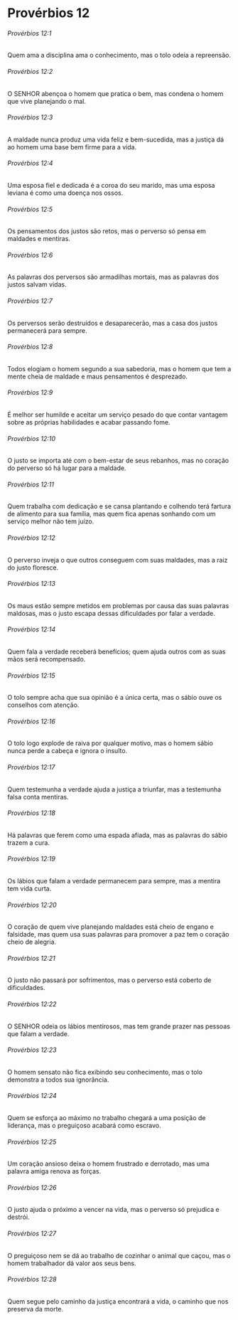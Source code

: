 # Provérbios 12

###### Provérbios 12:1

Quem ama a disciplina ama o conhecimento, mas o tolo odeia a repreensão.

###### Provérbios 12:2

O SENHOR abençoa o homem que pratica o bem, mas condena o homem que vive planejando o mal.

###### Provérbios 12:3

A maldade nunca produz uma vida feliz e bem-sucedida, mas a justiça dá ao homem uma base bem firme para a vida.

###### Provérbios 12:4

Uma esposa fiel e dedicada é a coroa do seu marido, mas uma esposa leviana é como uma doença nos ossos.

###### Provérbios 12:5

Os pensamentos dos justos são retos, mas o perverso só pensa em maldades e mentiras.

###### Provérbios 12:6

As palavras dos perversos são armadilhas mortais, mas as palavras dos justos salvam vidas.

###### Provérbios 12:7

Os perversos serão destruídos e desaparecerão, mas a casa dos justos permanecerá para sempre.

###### Provérbios 12:8

Todos elogiam o homem segundo a sua sabedoria, mas o homem que tem a mente cheia de maldade e maus pensamentos é desprezado.

###### Provérbios 12:9

É melhor ser humilde e aceitar um serviço pesado do que contar vantagem sobre as próprias habilidades e acabar passando fome.

###### Provérbios 12:10

O justo se importa até com o bem-estar de seus rebanhos, mas no coração do perverso só há lugar para a maldade.

###### Provérbios 12:11

Quem trabalha com dedicação e se cansa plantando e colhendo terá fartura de alimento para sua família, mas quem fica apenas sonhando com um serviço melhor não tem juízo.

###### Provérbios 12:12

O perverso inveja o que outros conseguem com suas maldades, mas a raiz do justo floresce.

###### Provérbios 12:13

Os maus estão sempre metidos em problemas por causa das suas palavras maldosas, mas o justo escapa dessas dificuldades por falar a verdade.

###### Provérbios 12:14

Quem fala a verdade receberá benefícios; quem ajuda outros com as suas mãos será recompensado.

###### Provérbios 12:15

O tolo sempre acha que sua opinião é a única certa, mas o sábio ouve os conselhos com atenção.

###### Provérbios 12:16

O tolo logo explode de raiva por qualquer motivo, mas o homem sábio nunca perde a cabeça e ignora o insulto.

###### Provérbios 12:17

Quem testemunha a verdade ajuda a justiça a triunfar, mas a testemunha falsa conta mentiras.

###### Provérbios 12:18

Há palavras que ferem como uma espada afiada, mas as palavras do sábio trazem a cura.

###### Provérbios 12:19

Os lábios que falam a verdade permanecem para sempre, mas a mentira tem vida curta.

###### Provérbios 12:20

O coração de quem vive planejando maldades está cheio de engano e falsidade, mas quem usa suas palavras para promover a paz tem o coração cheio de alegria.

###### Provérbios 12:21

O justo não passará por sofrimentos, mas o perverso está coberto de dificuldades.

###### Provérbios 12:22

O SENHOR odeia os lábios mentirosos, mas tem grande prazer nas pessoas que falam a verdade.

###### Provérbios 12:23

O homem sensato não fica exibindo seu conhecimento, mas o tolo demonstra a todos sua ignorância.

###### Provérbios 12:24

Quem se esforça ao máximo no trabalho chegará a uma posição de liderança, mas o preguiçoso acabará como escravo.

###### Provérbios 12:25

Um coração ansioso deixa o homem frustrado e derrotado, mas uma palavra amiga renova as forças.

###### Provérbios 12:26

O justo ajuda o próximo a vencer na vida, mas o perverso só prejudica e destrói.

###### Provérbios 12:27

O preguiçoso nem se dá ao trabalho de cozinhar o animal que caçou, mas o homem trabalhador dá valor aos seus bens.

###### Provérbios 12:28

Quem segue pelo caminho da justiça encontrará a vida, o caminho que nos preserva da morte.

